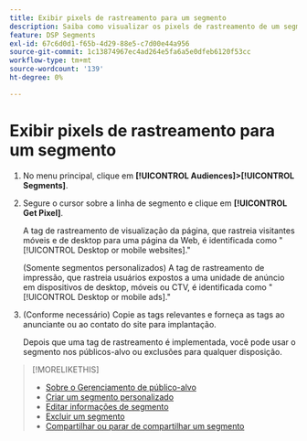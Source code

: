 ```yaml
---
title: Exibir pixels de rastreamento para um segmento
description: Saiba como visualizar os pixels de rastreamento de um segmento de recusa de venda personalizado ou da CCPA.
feature: DSP Segments
exl-id: 67c6d0d1-f65b-4d29-88e5-c7d00e44a956
source-git-commit: 1c13874967ec4ad264e5fa6a5e0dfeb6120f53cc
workflow-type: tm+mt
source-wordcount: '139'
ht-degree: 0%

---
```


# Exibir pixels de rastreamento para um segmento

1. No menu principal, clique em **[!UICONTROL Audiences]>[!UICONTROL Segments]**.

1. Segure o cursor sobre a linha de segmento e clique em **[!UICONTROL Get Pixel]**.

   A tag de rastreamento de visualização da página, que rastreia visitantes móveis e de desktop para uma página da Web, é identificada como &quot;[!UICONTROL Desktop or mobile websites].&quot;

   (Somente segmentos personalizados) A tag de rastreamento de impressão, que rastreia usuários expostos a uma unidade de anúncio em dispositivos de desktop, móveis ou CTV, é identificada como &quot;[!UICONTROL Desktop or mobile ads].&quot;

1. (Conforme necessário) Copie as tags relevantes e forneça as tags ao anunciante ou ao contato do site para implantação.

   Depois que uma tag de rastreamento é implementada, você pode usar o segmento nos públicos-alvo ou exclusões para qualquer disposição.

>[!MORELIKETHIS]
>
>* [Sobre o Gerenciamento de público-alvo](audience-about.md)
>* [Criar um segmento personalizado](custom-segment-create.md)
>* [Editar informações de segmento](segment-edit.md)
>* [Excluir um segmento](segment-delete.md)
>* [Compartilhar ou parar de compartilhar um segmento](segment-share.md)

